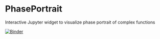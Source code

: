 # PhasePortrait
Interactive Jupyter widget to visualize phase portrait of complex functions

[![Binder](https://mybinder.org/badge_logo.svg)](https://mybinder.org/v2/gh/tolliob/PhasePortrait/master?filepath=.%2FExample.ipynb)
